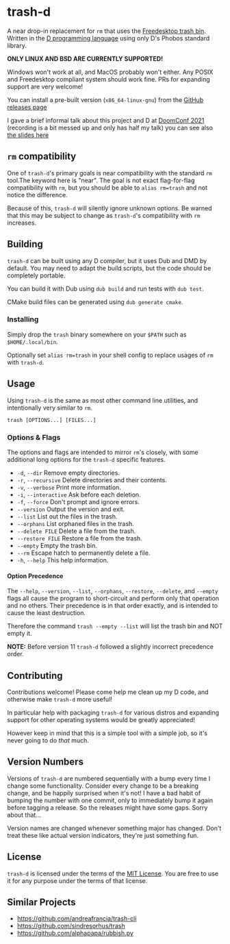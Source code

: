 # trash-d

A near drop-in replacement for `rm` that uses the
[Freedesktop trash bin](https://specifications.freedesktop.org/trash-spec/trashspec-latest.html).
Written in the [D programming language](https://dlang.org/)
using only D's Phobos standard library.

**ONLY LINUX AND BSD ARE CURRENTLY SUPPORTED!**

Windows won't work at all, and MacOS probably won't either.
Any POSIX and Freedesktop compliant system should work fine.
PRs for expanding support are very welcome!

You can install a pre-built version (`x86_64-linux-gnu`) from the
[GitHub releases page](https://github.com/rushsteve1/trash-d/releases)

I gave a brief informal talk about this project and D at
[DoomConf 2021](https://doomconf.netlify.app/)
(recording is a bit messed up and only has half my talk) you can see also
[the slides here](https://doomconf.netlify.app/rushsteve1/trash-d)

## `rm` compatibility

One of `trash-d`'s primary goals is near compatibility with the standard `rm`
tool.The keyword here is "near". The goal is not exact flag-for-flag
compatibility with `rm`, but you should be able to `alias rm=trash` and not
notice the difference.

Because of this, `trash-d` will silently ignore unknown options.
Be warned that this may be subject to change as `trash-d`'s compatibility
with `rm` increases.

## Building

`trash-d` can be built using any D compiler, but it uses Dub and DMD by default.
You may need to adapt the build scripts, but the code should be completely
portable.

You can build it with Dub using `dub build` and run tests with `dub test`.

CMake build files can be generated using `dub generate cmake`.

### Installing

Simply drop the `trash` binary somewhere on your `$PATH` such as `$HOME/.local/bin`.

Optionally set `alias rm=trash` in your shell config to replace usages of `rm`
with `trash-d`.

## Usage

Using `trash-d` is the same as most other command line utilities, and
intentionally very similar to `rm`.

`trash [OPTIONS...] [FILES...]`

### Options & Flags

The options and flags are intended to mirror `rm`'s closely, with some
additional long options for the `trash-d` specific features.

- `-d`, `--dir` Remove empty directories.
- `-r`, `--recursive` Delete directories and their contents.
- `-v`, `--verbose` Print more information.
- `-i`, `--interactive` Ask before each deletion.
- `-f`, `--force` Don't prompt and ignore errors.
- `--version` Output the version and exit.
- `--list` List out the files in the trash.
- `--orphans` List orphaned files in the trash.
- `--delete FILE` Delete a file from the trash.
- `--restore FILE` Restore a file from the trash.
- `--empty` Empty the trash bin.
- `--rm` Escape hatch to permanently delete a file.
- `-h`, `--help` This help information.


#### Option Precedence

The `--help`, `--version`, `--list`, `--orphans`, `--restore`, `--delete`, and
`--empty` flags all cause the program to short-circuit and perform only that
operation and no others. Their precedence is in that order exactly, and is
intended to cause the least destruction.

Therefore the command `trash --empty --list` will list the trash bin and NOT
empty it.

**NOTE:** Before version 11 `trash-d` followed a slightly incorrect precedence
order.

## Contributing

Contributions welcome! Please come help me clean up my D code, and otherwise
make `trash-d` more useful!

In particular help with packaging `trash-d` for various distros
and expanding support for other operating systems would be greatly appreciated!

However keep in mind that this is a simple tool with a simple job, so it's never
going to do *that* much.

## Version Numbers

Versions of `trash-d` are numbered sequentially with a bump every time I change
some functionality. Consider every change to be a breaking change, and be
happily surprised when it's not!
I have a bad habit of bumping the number with one commit, only to immediately
bump it again before tagging a release. So the releases might have some gaps.
Sorry about that...

Version names are changed whenever something major has changed. Don't treat
these like actual version indicators, they're just something fun.

## License

`trash-d` is licensed under the terms of the [MIT License](./LICENSE).
You are free to use it for any purpose under the terms of that license.

## Similar Projects

- https://github.com/andreafrancia/trash-cli
- https://github.com/sindresorhus/trash
- https://github.com/alphapapa/rubbish.py

